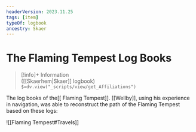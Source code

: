 ```yaml
---
headerVersion: 2023.11.25
tags: [item]
typeOf: logbook
ancestry: Skaer
---
```

# The Flaming Tempest Log Books
>[!info]+ Information  
> ([[Skaerhem|Skaer]] logbook)  
> `$=dv.view("_scripts/view/get_Affiliations")`

The log books of the[[ Flaming Tempest]]. [[Wellby]], using his experience in navigation, was able to reconstruct the path of the Flaming Tempest based on these logs:

![[Flaming Tempest#Travels]]